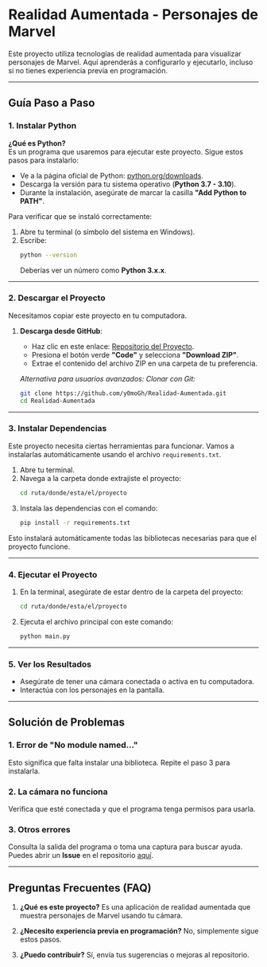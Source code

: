 # Realidad Aumentada - Personajes de Marvel

Este proyecto utiliza tecnologías de realidad aumentada para visualizar personajes de Marvel. Aquí aprenderás a configurarlo y ejecutarlo, incluso si no tienes experiencia previa en programación.

---

## Guía Paso a Paso

### 1. Instalar Python

**¿Qué es Python?**  
Es un programa que usaremos para ejecutar este proyecto. Sigue estos pasos para instalarlo:

- Ve a la página oficial de Python: [python.org/downloads](https://www.python.org/downloads/release/python-3100/).  
- Descarga la versión para tu sistema operativo (**Python 3.7 - 3.10**).
- Durante la instalación, asegúrate de marcar la casilla **"Add Python to PATH"**.

Para verificar que se instaló correctamente:
1. Abre tu terminal (o símbolo del sistema en Windows).
2. Escribe:
   ```bash
   python --version
   ```
   Deberías ver un número como **Python 3.x.x**.

---

### 2. Descargar el Proyecto

Necesitamos copiar este proyecto en tu computadora.

1. **Descarga desde GitHub**:
   - Haz clic en este enlace: [Repositorio del Proyecto](https://github.com/y0moGh/Realidad-Aumentada).
   - Presiona el botón verde **"Code"** y selecciona **"Download ZIP"**.
   - Extrae el contenido del archivo ZIP en una carpeta de tu preferencia.

   *Alternativa para usuarios avanzados: Clonar con Git:*
   ```bash
   git clone https://github.com/y0moGh/Realidad-Aumentada.git
   cd Realidad-Aumentada
   ```

---

### 3. Instalar Dependencias

Este proyecto necesita ciertas herramientas para funcionar. Vamos a instalarlas automáticamente usando el archivo `requirements.txt`.

1. Abre tu terminal.
2. Navega a la carpeta donde extrajiste el proyecto:
   ```bash
   cd ruta/donde/esta/el/proyecto
   ```
3. Instala las dependencias con el comando:
   ```bash
   pip install -r requirements.txt
   ```

Esto instalará automáticamente todas las bibliotecas necesarias para que el proyecto funcione.

---

### 4. Ejecutar el Proyecto

1. En la terminal, asegúrate de estar dentro de la carpeta del proyecto:
   ```bash
   cd ruta/donde/esta/el/proyecto
   ```
2. Ejecuta el archivo principal con este comando:
   ```bash
   python main.py
   ```

---

### 5. Ver los Resultados

- Asegúrate de tener una cámara conectada o activa en tu computadora.
- Interactúa con los personajes en la pantalla.

---

## Solución de Problemas

### 1. **Error de "No module named..."**
   Esto significa que falta instalar una biblioteca. Repite el paso 3 para instalarla.

### 2. **La cámara no funciona**
   Verifica que esté conectada y que el programa tenga permisos para usarla.

### 3. **Otros errores**
   Consulta la salida del programa o toma una captura para buscar ayuda. Puedes abrir un **Issue** en el repositorio [aquí](https://github.com/y0moGh/Realidad-Aumentada/issues).

---

## Preguntas Frecuentes (FAQ)

1. **¿Qué es este proyecto?**
   Es una aplicación de realidad aumentada que muestra personajes de Marvel usando tu cámara.

2. **¿Necesito experiencia previa en programación?**
   No, simplemente sigue estos pasos.

3. **¿Puedo contribuir?**
   Sí, envía tus sugerencias o mejoras al repositorio.
